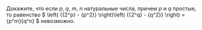 Докажите, что если $p,~q,~m,~n$ натуральные числа, причем $p$ и $q$ простые, то равенство 
$
\left( {{2^p} - {p^2}} \right)\left( {{2^q} - {q^2}} \right) = {p^m}{q^n}
$
невозможно.